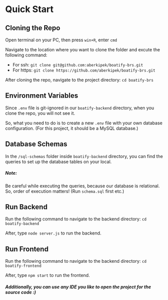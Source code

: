 # Quick Start
## Cloning the Repo
Open terminal on your PC, then press `win+R`, enter `cmd`

Navigate to the location where you want to clone the folder and excute the following command:
* For ssh:
`git clone git@github.com:aberkipek/boatify-brs.git`
* For https:
`git clone https://github.com/aberkipek/boatify-brs.git`

After cloning the repo, navigate to the project directory:
`cd boatify-brs`

## Environment Variables
Since `.env` file is git-ignored in our `boatify-backend` directory, when you clone the repo, you will not see it. 

So, what you need to do is to create a new `.env` file with your own database configuration. (For this project, it should be a MySQL database.)

## Database Schemas
In the `/sql-schemas` folder inside `boatify-backend` directory, you can find the queries to set up the database tables on your local.
##### Note: 
Be careful while executing the queries, because our database is relational. So, order of execution matters! (Run `schema.sql` first etc.)

## Run Backend
Run the following command to navigate to the backend directory:
`cd boatify-backend`

After, type `node server.js` to run the backend.

## Run Frontend
Run the following command to navigate to the backend directory:
`cd boatify-frontend`

After, type `npm start` to run the frontend.

##### Additionally, you can use any IDE you like to open the project for the source code :)

